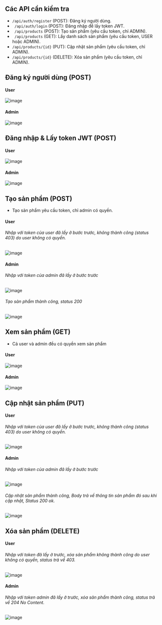 ## Các API cần kiểm tra
- ``` /api/auth/register ``` (POST): Đăng ký người dùng.
- ``` /api/auth/login``` (POST): Đăng nhập để lấy token JWT.
- ``` /api/products``` (POST): Tạo sản phẩm (yêu cầu token, chỉ ADMIN).
- ``` /api/products``` (GET): Lấy danh sách sản phẩm (yêu cầu token, USER hoặc ADMIN).
- ``` /api/products/{id} ``` (PUT): Cập nhật sản phẩm (yêu cầu token, chỉ ADMIN).
- ``` /api/products/{id} ``` (DELETE): Xóa sản phẩm (yêu cầu token, chỉ ADMIN).

## Đăng ký người dùng (POST)
#### User
![image](https://github.com/user-attachments/assets/99f888c3-2594-4611-b4f5-be24632c5e6c)
#### Admin
![image](https://github.com/user-attachments/assets/899a986d-b536-462a-b4d8-1d62b1db37b4)

## Đăng nhập & Lấy token JWT (POST)
#### User 
![image](https://github.com/user-attachments/assets/df7b4001-3cb5-44bc-ba13-0edd89b6a829)
#### Admin
![image](https://github.com/user-attachments/assets/8f9d255c-716a-4c45-98be-c8879e15ea7b)

## Tạo sản phẩm (POST)
- Tạo sản phẩm yêu cầu token, chỉ admin có quyền.
#### User
###### Nhập với token của user đã lấy ở bước trước, không thành công (status 403) do user không có quyền. 
![image](https://github.com/user-attachments/assets/9fcc629b-667d-4d96-8efd-1f91f27c8e8a)

#### Admin
###### Nhập với token của admin đã lấy ở bước trước
  ![image](https://github.com/user-attachments/assets/eef9347d-6cc3-4b1c-a122-6d4177af43fe)
###### Tạo sản phẩm thành công, status 200 
![image](https://github.com/user-attachments/assets/ef6099bb-2679-4c49-8392-69134dbf2589)

## Xem sản phẩm (GET)
- Cả user và admin đều có quyền xem sản phẩm
#### User 
![image](https://github.com/user-attachments/assets/1045dda6-cc8a-4d47-9997-0859d387b4df)

#### Admin 
![image](https://github.com/user-attachments/assets/94d0645a-a37e-49d8-8d18-3c820b4c6fc3)

## Cập nhật sản phẩm (PUT)
#### User 
###### Nhập với token của user đã lấy ở bước trước, không thành công (status 403) do user không có quyền. 
![image](https://github.com/user-attachments/assets/d3ff596f-f42d-40b6-b6b0-075ae5b9fe28)

#### Admin 
###### Nhập với token của admin đã lấy ở bước trước
![image](https://github.com/user-attachments/assets/14b7f956-03f6-4ae7-b692-34d2ede9d321)

###### Cập nhật sản phẩm thành công, Body trả về thông tin sản phẩm đó sau khi cập nhật, Status 200 ok. 
![image](https://github.com/user-attachments/assets/210a1b85-6da3-4e99-a933-9a8a8389b86c)

## Xóa sản phẩm (DELETE)
#### User 
###### Nhập với token đã lấy ở trước, xóa sản phẩm không thành công do user không có quyền, status trả về 403. 
![image](https://github.com/user-attachments/assets/c7cb2688-a96f-42d3-a1c3-7bcc002b71fe)

#### Admin
###### Nhập với token admin đã lấy ở trước, xóa sản phẩm thành công, status trả về 204 No Content. 
![image](https://github.com/user-attachments/assets/8f51c4c1-9124-4a11-a4a0-e3a9fada22fa)









